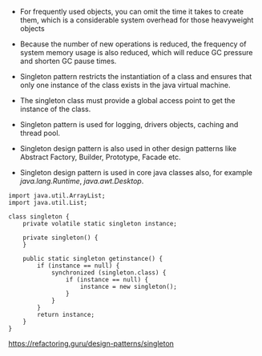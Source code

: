 * For frequently used objects, you can omit the time it takes to create them, which is a considerable system overhead for those heavyweight objects
* Because the number of new operations is reduced, the frequency of system memory usage is also reduced, which will reduce GC pressure and shorten GC pause times.

* Singleton pattern restricts the instantiation of a class and ensures that only one instance of the class exists in the java virtual machine.
* The singleton class must provide a global access point to get the instance of the class.
* Singleton pattern is used for logging, drivers objects, caching and thread pool.
* Singleton design pattern is also used in other design patterns like Abstract Factory, Builder, Prototype, Facade etc.
* Singleton design pattern is used in core java classes also, for example _java.lang.Runtime_, _java.awt.Desktop_.

```
import java.util.ArrayList;
import java.util.List;

class singleton {
	private volatile static singleton instance;

	private singleton() {
	}

	public static singleton getinstance() {
		if (instance == null) {
			synchronized (singleton.class) {
				if (instance == null) {
					instance = new singleton();
				}
			}
		}
		return instance;
	}
}
```
https://refactoring.guru/design-patterns/singleton
